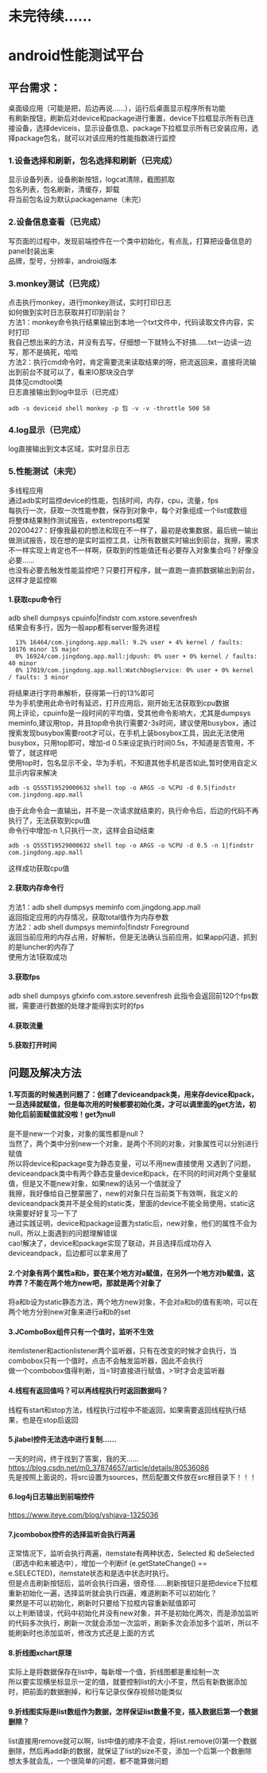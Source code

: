 # 未完待续……
# android性能测试平台
## 平台需求：
桌面级应用（可能是把，后边再说……），运行后桌面显示程序所有功能  
有刷新按钮，刷新后对device和package进行重置，device下拉框显示所有已连接设备，选择deviceis，显示设备信息、package下拉框显示所有已安装应用，选择package包名，就可以对该应用的性能指数进行监控
### 1.设备选择和刷新，包名选择和刷新（已完成）
显示设备列表，设备刷新按钮，logcat清除，截图抓取  
包名列表，包名刷新，清缓存，卸载  
将当前包名设为默认packagename（未完）
### 2.设备信息查看（已完成）
写页面的过程中，发现前端控件在一个类中初始化，有点乱，打算把设备信息的panel封装出来  
品牌，型号，分辨率，android版本
### 3.monkey测试（已完成）
点击执行monkey，进行monkey测试，实时打印日志  
如何做到实时日志获取并打印到前台？  
方法1：monkey命令执行结果输出到本地一个txt文件中，代码读取文件内容，实时打印  
我自己想出来的方法，并没有去写，仔细想一下就特么不好搞……txt一边读一边写，那不是搞死，哈哈  
方法2：执行cmd命令时，肯定需要流来读取结果的呀，把流返回来，直接将流输出到前台不就可以了，看来IO那块没白学  
具体见cmdtool类  
日志直接输出到log中显示（已完成）
~~~
adb -s deviceid shell monkey -p 包 -v -v -throttle 500 50
~~~
### 4.log显示（已完成）
log直接输出到文本区域，实时显示日志
### 5.性能测试（未完）
多线程应用  
通过adb实时监控device的性能，包括时间，内存，cpu，流量，fps  
每执行一次，获取一次性能参数，保存到对象中，每个对象组成一个list或数组  
将整体结果制作测试报告，extentreports框架  
20200427：好像我最初的想法和现在不一样了，最初是收集数据，最后统一输出做测试报告，现在想的是实时监控工具，让所有数据实时输出到前台，我擦，需求不一样实现上肯定也不一样啊，获取到的性能值还有必要存入对象集合吗？好像没必要……  
也没有必要去触发性能监控吧？只要打开程序，就一直跑一直抓数据输出到前台，这样才是监控嘛
#### 1.获取cpu命令行
adb shell dumpsys cpuinfo|findstr com.xstore.sevenfresh  
结果会有多行，因为一般app都有server服务进程  
~~~
  13% 16464/com.jingdong.app.mall: 9.2% user + 4% kernel / faults: 10176 minor 15 major
  0% 16924/com.jingdong.app.mall:jdpush: 0% user + 0% kernel / faults: 40 minor
  0% 17019/com.jingdong.app.mall:WatchDogService: 0% user + 0% kernel / faults: 3 minor
~~~
将结果进行字符串解析，获得第一行的13%即可  
华为手机使用此命令时有延迟，打开应用后，刚开始无法获取到cpu数据  
网上评论，cpuinfo是一段时间的平均值，受其他命令影响大，尤其是dumpsys meminfo,建议用top，并且top命令执行需要2-3s时间，建议使用busybox，通过搜索发现busybox需要root才可以，在手机上装bosybox工具，因此无法使用busybox，只用top即可，增加-d 0.5来设定执行时间0.5s，不知道是否管用，不管了，就这样吧  
使用top时，包名显示不全，华为手机，不知道其他手机是否如此,暂时使用自定义显示内容来解决  
~~~
adb -s Q5S5T19529000632 shell top -o ARGS -o %CPU -d 0.5|findstr com.jingdong.app.mall
~~~
由于此命令会一直输出，并不是一次请求就结束的，执行命令后，后边的代码不再执行了，无法获取到cpu值  
命令行中增加-n 1,只执行一次，这样会自动结束  
~~~
adb -s Q5S5T19529000632 shell top -o ARGS -o %CPU -d 0.5 -n 1|findstr com.jingdong.app.mall
~~~
这样成功获取cpu值
#### 2.获取内存命令行
方法1：adb shell dumpsys meminfo com.jingdong.app.mall  
返回指定应用的内存情况，获取total值作为内存参数  
方法2：adb shell dumpsys meminfo|findstr Foreground  
返回当前应用的内存占用，好解析。但是无法确认当前应用，如果app闪退，抓到的是luncher的内存了  
使用方法1获取成功
#### 3.获取fps
adb shell dumpsys gfxinfo com.xstore.sevenfresh
此指令会返回前120个fps数据，需要进行数据的处理才能得到实时的fps
#### 4.获取流量

#### 5.获取打开时间


## 问题及解决方法
#### 1.写页面的时候遇到问题了：创建了deviceandpack类，用来存device和pack，一旦选择就赋值，但是每次用的时候都要初始化类，才可以调里面的get方法，初始化后前面赋值就没啦！get为null  
是不是new一个对象，对象的属性都是null？  
当然了，两个类中分别new一个对象，是两个不同的对象，对象属性可以分别进行赋值  
所以将device和package变为静态变量，可以不用new直接使用
又遇到了问题，deviceandpack类中有两个静态变量device和pack，在不同的时间对两个变量赋值，但是又不能new对象，如果new的话另一个值就没了  
我擦，我好像给自己整蒙圈了，new的对象只在当前类下有效啊，我定义的deviceandpack类并不是全局的static类，里面的device不能全局使用，static这块需要好好复习一下了  
通过实践证明，device和package设置为static后，new对象，他们的属性不会为null，所以上面遇到的问题理解错误  
cao!解决了，device和package实现了联动，并且选择后成功存入deviceandpack，后边都可以拿来用了
#### 2.个对象有两个属性a和b，要在某个地方对a赋值，在另外一个地方对b赋值，这咋弄？不能在两个地方new吧，那就是两个对象了
将a和b设为static静态方法，两个地方new对象，不会对a和b的值有影响，可以在两个地方分别new对象来进行a和b的set  
#### 3.JComboBox组件只有一个值时，监听不生效
itemlistener和actionlistener两个监听器，只有在改变的时候才会执行，当combobox只有一个值时，点击不会触发监听器，因此不会执行  
做一个combobox值得判断，当=1时直接进行赋值，>1时才会走监听器
#### 4.线程有返回值吗？可以再线程执行时返回数据吗？
线程有start和stop方法，线程执行过程中不能返回，如果需要返回线程执行结果，也是在stop后返回
#### 5.jlabel控件无法选中进行复制……
一天的时间，终于找到了答案，我的天……https://blog.csdn.net/m0_37874657/article/details/80536086  
先是按照上面说的，将src设置为sources，然后配置文件放在src根目录下！！！
#### 6.log4j日志输出到前端控件
https://www.iteye.com/blog/yshjava-1325036
#### 7.jcombobox控件的选择监听会执行两遍
正常情况下，监听会执行两遍，itemstate有两种状态，Selected 和 deSelected（即选中和未被选中），增加一个判断if (e.getStateChange() == e.SELECTED)，itemstate状态和是选中状态时执行。  
但是点击刷新按钮后，监听会执行四遍，很奇怪……刷新按钮只是把device下拉框重新初始化一遍，选择监听就会执行四遍，难道刷新不可以初始化？  
果然是不可以初始化，刷新时只要给下拉框内容重新赋值即可  
以上判断错误，代码中初始化并没有new对象，并不是初始化两次，而是添加监听的代码多次执行，刷新一次就会添加一次监听，刷新多次会添加多个监听，所以不能刷新时也添加监听，修改方式还是上面的方式  
#### 8.折线图xchart原理
实际上是将数据保存在list中，每新增一个值，折线图都是重绘制一次  
所以要实现横坐标显示一定的值，就要控制list的大小不变，然后有新数据添加时，把前面的数据删掉，和行车记录仪保存视频功能类似
#### 9.折线图实际是list数组作为数据，怎样保证list数量不变，插入数据后第一个数据删除？
list直接用remove就可以啊，list中值的顺序不会变，将list.remove(0)第一个数据删除，然后再add新的数据，就保证了list的size不变，添加一个后第一个数删除  
想太多就会乱，一个很简单的问题，都不能算做问题